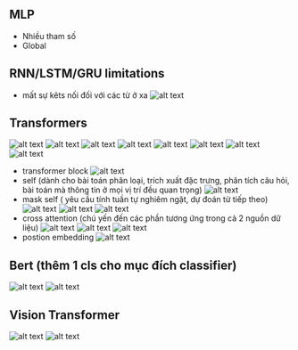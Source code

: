 ## MLP
- Nhiều tham số
- Global
## RNN/LSTM/GRU limitations
- mất sự kêts nối đối với các từ ở xa
![alt text](image.png)
## Transformers
![alt text](image-1.png)
![alt text](image-2.png)
![alt text](image-3.png)
![alt text](image-4.png)
![alt text](image-5.png)
![alt text](image-6.png)
![alt text](image-7.png)
![alt text](image-8.png)
- transformer block
![alt text](image-9.png)
- self (dành cho bài toán phân loại, trích xuất đặc trưng, phân tích câu hỏi, bài toán mà thông tin ở mọi vị trí đều quan trọng)
![alt text](image-10.png)
- mask self ( yêu cầu tính tuần tự nghiêm ngặt, dự đoán từ tiếp theo)
 ![alt text](image-11.png)
 ![alt text](image-12.png)
 ![alt text](image-13.png)
- cross attention (chú yến đến các phần tương ứng trong cả 2 nguồn dữ liệu)
![alt text](image-16.png)
![alt text](image-14.png)
![alt text](image-15.png)
- postion embedding
![alt text](image-17.png)
## Bert (thêm 1 cls cho mục đích classifier)
![alt text](image-18.png)
![alt text](image-19.png)
## Vision Transformer
![alt text](image-20.png)
![alt text](image-21.png)
